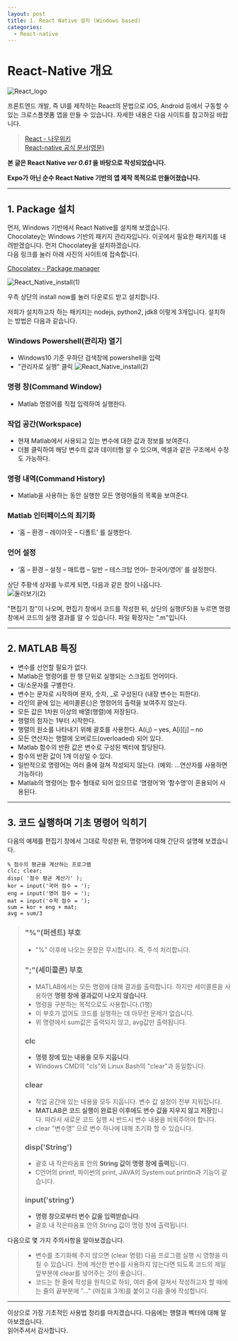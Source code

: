 ```yaml
---
layout: post
title: 1. React Native 설치 (Windows based)
categories:
  - React-native
---
```


# React-Native 개요

![React_logo](/assets/images/React_native/react.png)

프론트엔드 개발, 즉 UI를 제작하는 React의 문법으로 iOS, Android 등에서 구동할 수 있는 크로스플랫폼 앱을 만들 수 있습니다. 자세한 내용은 다음 사이트를 참고하길 바랍니다.  

> [React - 나무위키](https://namu.wiki/w/React(%EC%9E%90%EB%B0%94%EC%8A%A4%ED%81%AC%EB%A6%BD%ED%8A%B8%20%EB%9D%BC%EC%9D%B4%EB%B8%8C%EB%9F%AC%EB%A6%AC))  
> [React-native 공식 문서(영문)](https://facebook.github.io/react-native/docs/getting-started)  

**본 글은 React Native _ver 0.61_ 을 바탕으로 작성되었습니다.**  

**Expo가 아닌 순수 React Native 기반의 앱 제작 목적으로 만들어졌습니다.**

---

## 1. Package 설치  

먼저, Windows 기반에서 React Native를 설치해 보겠습니다.  
Chocolatey는 Windows 기반의 패키지 관리자입니다. 이곳에서 필요한 패키지를 내려받겠습니다. 먼저 Chocolatey을 설치하겠습니다.  
다음 링크를 눌러 아래 사진의 사이트에 접속합니다.  

[Chocolatey - Package manager](https://chocolatey.org/)  

![React_Native_install(1)](/assets/images/React_native/React_native_install/install_1.png)

우측 상단의 install now를 눌러 다운로드 받고 설치합니다.  

저희가 설치하고자 하는 패키지는 nodejs, python2, jdk8 이렇게 3개입니다. 설치하는 방법은 다음과 같습니다.  

### Windows Powershell(관리자) 열기

- Windows10 기준 우하단 검색창에 powershell을 입력
- "관리자로 실행" 클릭
![React_Native_install(2)](/assets/images/React_native/React_native_install/install_2.png)


### 명령 창(Command Window)

- Matlab 명령어를 직접 입력하여 실행한다.

### 작업 공간(Workspace)

- 현재 Matlab에서 사용되고 있는 변수에 대한 값과 정보를 보여준다.
- 더블 클릭하여 해당 변수의 값과 데이터형 알 수 있으며, 엑셀과 같은 구조에서 수정도 가능하다.

### 명령 내역(Command History)

- Matlab을 사용하는 동안 실행한 모든 명령어들의 목록을 보여준다.

### Matlab 인터페이스의 최기화

- ‘홈 – 환경 – 레이아웃 – 디폴트’ 를 실행한다.

### 언어 설정

- ‘홈 – 환경 – 설정 – 매트랩 – 일반 – 테스크탑 언어– 한국어/영어’ 를 설정한다.

상단 주황색 상자를 누르게 되면, 다음과 같은 창이 나옵니다.  
![둘러보기(2)](https://user-images.githubusercontent.com/44010902/65816746-79be3580-e23a-11e9-9e61-06caee4d72c0.PNG)

"편집기 창"이 나오며, 편집기 창에서 코드를 작성한 뒤, 상단의 실행(F5)을 누르면 명령 창에서 코드의 실행 결과를 알 수 있습니다. 파일 확장자는 ".m"입니다.

---

## 2. MATLAB 특징

- 변수를 선언할 필요가 없다.
- Matlab은 명령어를 한 행 단위로 실행되는 스크립트 언어이다.
- 대/소문자를 구별한다.
- 변수는 문자로 시작하며 문자, 숫자, \_로 구성된다 (내장 변수는 피한다).
- 라인의 끝에 있는 세미콜론(;)은 명령어의 출력을 보여주지 않는다.
- 모든 값은 1차원 이상의 배열(행렬)에 저장된다.
- 행렬의 첨자는 1부터 시작한다.
- 행렬의 원소를 나타내기 위해 괄호를 사용한다. A(i,j) – yes, A[i][j] – no
- 모든 연산자는 행렬에 오버로드(overloaded) 되어 있다.
- Matlab 함수의 반환 값은 변수로 구성된 벡터에 할당된다.
- 함수의 반환 값이 1개 이상일 수 있다.
- 일반적으로 명령어는 여러 줄에 걸쳐 작성되지 않는다. (예외: …연산자를 사용하면 가능하다)
- Matlab의 명령어는 함수 형태로 되어 있으므로 ‘명령어’와 ‘함수명’이 혼용되어 사용된다.

---

## 3. 코드 실행하며 기초 명령어 익히기

다음의 예제를 편집기 창에서 그대로 작성한 뒤, 명령어에 대해 간단히 설명해 보겠습니다.

```
% 점수의 평균을 계산하는 프로그램
clc; clear;
disp( '점수 평균 계산기' );
kor = input('국어 점수 = ');
eng = input('영어 점수 = ');
mat = input('수학 점수 = ');
sum = kor + eng + mat;
avg = sum/3
```

> ### "%"(퍼센트) 부호
>
> - "%" 이후에 나오는 문장은 무시합니다. 즉, 주석 처리합니다.
>
> ### ";"(세미콜론) 부호
>
> - MATLAB에서는 모든 명령에 대해 결과를 출력합니다. 하지만 세미콜론을 사용하면 **명령 창에 결과값이 나오지 않습니다**.
> - 명령을 구분하는 목적으로도 사용합니다.(1행)
> - 이 부호가 없어도 코드를 실행하는 데 아무런 문제가 없습니다.
> - 위 명령에서 sum값은 출력되지 않고, avg값만 출력됩니다.
>
> ### clc
>
> - **명령 창에 있는 내용을 모두 지웁니다**.
> - Windows CMD의 "cls"와 Linux Bash의 "clear"과 동일합니다.
>
> ### clear
>
> - 작업 공간에 있는 내용을 모두 지웁니다. 변수 값 설정이 전부 지워집니다.
> - **MATLAB은 코드 실행이 완료된 이후에도 변수 값을 지우지 않고 저장**합니다. 따라서 새로운 코드 실행 시 반드시 변수 내용을 비워주어야 합니다.
> - clear "변수명" 으로 변수 하나에 대해 초기화 할 수 있습니다.
>
> ### disp('String')
>
> - 괄호 내 작은따옴표 안의 **String 값이 명령 창에 출력**됩니다.
> - C언어의 printf, 파이썬의 print, JAVA의 System.out.println과 기능이 같습니다.
>
> ### input('string')
>
> - **명령 창으로부터 변수 값을 입력받습니다**.
> - 괄호 내 작은따옴표 안의 String 값이 명령 창에 출력됩니다.

다음으로 몇 가지 주의사항을 알아보겠습니다.

> - 변수를 초기화해 주지 않으면 (clear 명령) 다음 프로그램 실행 시 영향을 미칠 수 있습니다. 전에 계산한 변수를 사용하지 않는다면 되도록 코드의 제일 앞부분에 clear를 넣어주는 것이 좋습니다..
> - 코드는 한 줄에 작성을 원칙으로 하되, 여러 줄에 걸쳐서 작성하고자 할 때에는 줄의 끝부분에 "..." (마침표 3개)를 붙이고 다음 줄에 작성합니다.

---

이상으로 가장 기초적인 사용법 정리를 마치겠습니다. 다음에는 행렬과 벡터에 대해 알아보겠습니다.  
읽어주셔서 감사합니다.
